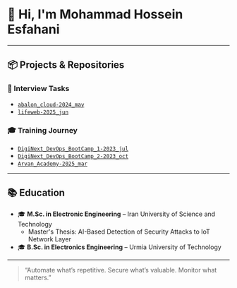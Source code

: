 # 👋 Hi, I'm Mohammad Hossein Esfahani

---

## 📦 Projects & Repositories

### 🔎 Interview Tasks
- [`abalon_cloud-2024_may`](https://github.com/mhesfahani97/abalon-cloud-devops)
- [`lifeweb-2025_jun`](https://github.com/mhesfahani97/my-devops-project)

### 🎓 Training Journey
- [`DigiNext_DevOps_BootCamp_1-2023_jul`](https://github.com/mhesfahani97/DigiNext-DevOps-BootCamp)
- [`DigiNext_DevOps_BootCamp_2-2023_oct`](https://github.com/mhesfahani97/DigiNext-DevOps-BootCamp-Completion)
- [`Arvan_Academy-2025_mar`](https://github.com/mhesfahani97/Arvan-Academy)

---

## 📚 Education

- 🎓 **M.Sc. in Electronic Engineering** – Iran University of Science and Technology
  - Master's Thesis: AI-Based Detection of Security Attacks to IoT Network Layer
- 🎓 **B.Sc. in Electronics Engineering** – Urmia University of Technology 

---

> “Automate what’s repetitive. Secure what’s valuable. Monitor what matters.”

